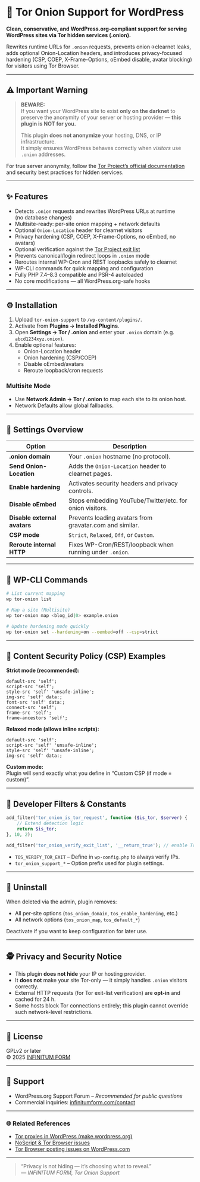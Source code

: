 # 🧅 Tor Onion Support for WordPress

**Clean, conservative, and WordPress.org-compliant support for serving WordPress sites via Tor hidden services (.onion).**

Rewrites runtime URLs for `.onion` requests, prevents onion→clearnet leaks, adds optional Onion-Location headers, and introduces privacy-focused hardening (CSP, COEP, X-Frame-Options, oEmbed disable, avatar blocking) for visitors using Tor Browser.

---

## ⚠ Important Warning

> **BEWARE:**  
> If you want your WordPress site to exist **only on the darknet** to preserve the anonymity of your server or hosting provider — **this plugin is NOT for you.**  
>  
> This plugin **does not anonymize** your hosting, DNS, or IP infrastructure.  
> It simply ensures WordPress behaves correctly when *visitors* use `.onion` addresses.

For true server anonymity, follow the [Tor Project’s official documentation](https://community.torproject.org/onion-services/) and security best practices for hidden services.

---

## ✨ Features

- Detects `.onion` requests and rewrites WordPress URLs at runtime  
  (no database changes)
- Multisite-ready: per-site onion mapping + network defaults
- Optional `Onion-Location` header for clearnet visitors
- Privacy hardening (CSP, COEP, X-Frame-Options, no oEmbed, no avatars)
- Optional verification against the [Tor Project exit list](https://check.torproject.org/exit-addresses)
- Prevents canonical/login redirect loops in `.onion` mode
- Reroutes internal WP-Cron and REST loopbacks safely to clearnet
- WP-CLI commands for quick mapping and configuration
- Fully PHP 7.4–8.3 compatible and PSR-4 autoloaded
- No core modifications — all WordPress.org-safe hooks

---

## ⚙️ Installation

1. Upload `tor-onion-support` to `/wp-content/plugins/`.
2. Activate from **Plugins → Installed Plugins**.
3. Open **Settings → Tor / .onion** and enter your `.onion` domain (e.g. `abcd1234xyz.onion`).
4. Enable optional features:
   - Onion-Location header
   - Onion hardening (CSP/COEP)
   - Disable oEmbed/avatars
   - Reroute loopback/cron requests

### Multisite Mode
- Use **Network Admin → Tor / .onion** to map each site to its onion host.
- Network Defaults allow global fallbacks.

---

## 🧠 Settings Overview

| Option | Description |
|--------|--------------|
| **.onion domain** | Your `.onion` hostname (no protocol). |
| **Send Onion-Location** | Adds the `Onion-Location` header to clearnet pages. |
| **Enable hardening** | Activates security headers and privacy controls. |
| **Disable oEmbed** | Stops embedding YouTube/Twitter/etc. for onion visitors. |
| **Disable external avatars** | Prevents loading avatars from gravatar.com and similar. |
| **CSP mode** | `Strict`, `Relaxed`, `Off`, or `Custom`. |
| **Reroute internal HTTP** | Fixes WP-Cron/REST/loopback when running under `.onion`. |

---

## 🧩 WP-CLI Commands

```bash
# List current mapping
wp tor-onion list

# Map a site (Multisite)
wp tor-onion map <blog_id|0> example.onion

# Update hardening mode quickly
wp tor-onion set --hardening=on --oembed=off --csp=strict
```

---

## 🔐 Content Security Policy (CSP) Examples

**Strict mode (recommended):**
```text
default-src 'self';
script-src 'self';
style-src 'self' 'unsafe-inline';
img-src 'self' data:;
font-src 'self' data:;
connect-src 'self';
frame-src 'self';
frame-ancestors 'self';
```

**Relaxed mode (allows inline scripts):**
```text
default-src 'self';
script-src 'self' 'unsafe-inline';
style-src 'self' 'unsafe-inline';
img-src 'self' data:;
```

**Custom mode:**  
Plugin will send exactly what you define in “Custom CSP (if mode = custom)”.

---

## 🧱 Developer Filters & Constants

```php
add_filter('tor_onion_is_tor_request', function ($is_tor, $server) {
    // Extend detection logic
    return $is_tor;
}, 10, 2);

add_filter('tor_onion_verify_exit_list', '__return_true'); // enable Tor exit verification
```

- `TOS_VERIFY_TOR_EXIT` – Define in `wp-config.php` to always verify IPs.
- `tor_onion_support_*` – Option prefix used for plugin settings.

---

## 🧹 Uninstall

When deleted via the admin, plugin removes:
- All per-site options (`tos_onion_domain`, `tos_enable_hardening`, etc.)
- All network options (`tos_onion_map`, `tos_default_*`)

Deactivate if you want to keep configuration for later use.

---

## 🕵️ Privacy and Security Notice

- This plugin **does not hide** your IP or hosting provider.
- It **does not** make your site Tor-only — it simply handles `.onion` visitors correctly.
- External HTTP requests (for Tor exit-list verification) are **opt-in** and cached for 24 h.
- Some hosts block Tor connections entirely; this plugin cannot override such network-level restrictions.

---

## 📄 License

GPLv2 or later  
© 2025 [INFINITUM FORM](https://infinitumform.com)  

---

## 💬 Support

- WordPress.org Support Forum – *Recommended for public questions*  
- Commercial inquiries: [infinitumform.com/contact](https://infinitumform.com/contact)  

---

### 🌐 Related References

- [Tor proxies in WordPress (make.wordpress.org)](https://make.wordpress.org/support/2014/02/tor-proxies-in-wordpress/)
- [NoScript & Tor Browser issues](https://wordpress.org/support/topic/noscript-theme-tor-browser-safest-settings-no-javascript/)
- [Tor Browser posting issues on WordPress.com](https://wordpress.com/forums/topic/impossible-to-post-using-tor/)

---

> “Privacy is not hiding — it’s choosing what to reveal.”  
> — *INFINITUM FORM, Tor Onion Support*
